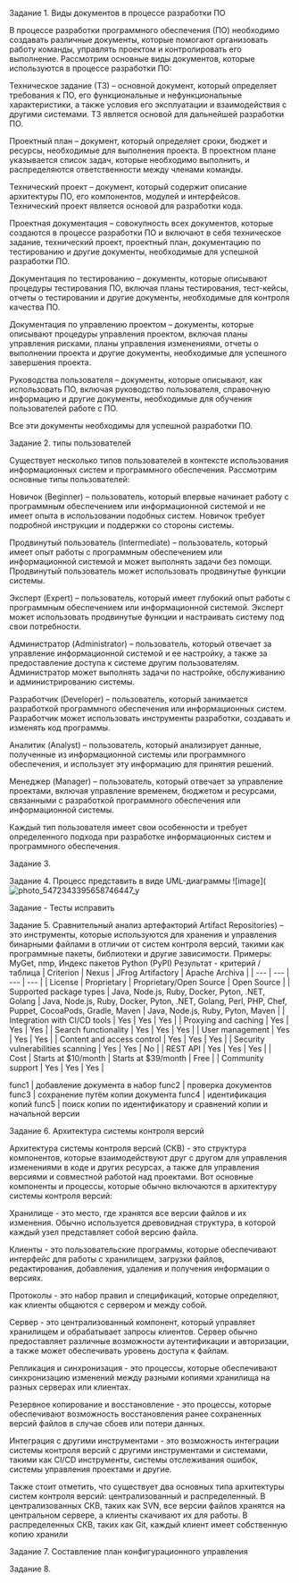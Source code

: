 Задание 1. Виды документов в процессе разработки ПО

В процессе разработки программного обеспечения (ПО) необходимо создавать различные документы, которые помогают организовать работу команды, управлять проектом и контролировать его выполнение. Рассмотрим основные виды документов, которые используются в процессе разработки ПО:

Техническое задание (ТЗ) – основной документ, который определяет требования к ПО, его функциональные и нефункциональные характеристики, а также условия его эксплуатации и взаимодействия с другими системами. ТЗ является основой для дальнейшей разработки ПО.

Проектный план – документ, который определяет сроки, бюджет и ресурсы, необходимые для выполнения проекта. В проектном плане указывается список задач, которые необходимо выполнить, и распределяются ответственности между членами команды.

Технический проект – документ, который содержит описание архитектуры ПО, его компонентов, модулей и интерфейсов. Технический проект является основой для разработки кода.

Проектная документация – совокупность всех документов, которые создаются в процессе разработки ПО и включают в себя техническое задание, технический проект, проектный план, документацию по тестированию и другие документы, необходимые для успешной разработки ПО.

Документация по тестированию – документы, которые описывают процедуры тестирования ПО, включая планы тестирования, тест-кейсы, отчеты о тестировании и другие документы, необходимые для контроля качества ПО.

Документация по управлению проектом – документы, которые описывают процедуры управления проектом, включая планы управления рисками, планы управления изменениями, отчеты о выполнении проекта и другие документы, необходимые для успешного завершения проекта.

Руководства пользователя – документы, которые описывают, как использовать ПО, включая руководство пользователя, справочную информацию и другие документы, необходимые для обучения пользователей работе с ПО.

Все эти документы необходимы для успешной разработки ПО.

Задание 2. типы пользователей

Существует несколько типов пользователей в контексте использования информационных систем и программного обеспечения. Рассмотрим основные типы пользователей:

Новичок (Beginner) – пользователь, который впервые начинает работу с программным обеспечением или информационной системой и не имеет опыта в использовании подобных систем. Новичок требует подробной инструкции и поддержки со стороны системы.

Продвинутый пользователь (Intermediate) – пользователь, который имеет опыт работы с программным обеспечением или информационной системой и может выполнять задачи без помощи. Продвинутый пользователь может использовать продвинутые функции системы.

Эксперт (Expert) – пользователь, который имеет глубокий опыт работы с программным обеспечением или информационной системой. Эксперт может использовать продвинутые функции и настраивать систему под свои потребности.

Администратор (Administrator) – пользователь, который отвечает за управление информационной системой и ее настройку, а также за предоставление доступа к системе другим пользователям. Администратор может выполнять задачи по настройке, обслуживанию и администрированию системы.

Разработчик (Developer) – пользователь, который занимается разработкой программного обеспечения или информационных систем. Разработчик может использовать инструменты разработки, создавать и изменять код программы.

Аналитик (Analyst) – пользователь, который анализирует данные, полученные из информационной системы или программного обеспечения, и использует эту информацию для принятия решений.

Менеджер (Manager) – пользователь, который отвечает за управление проектами, включая управление временем, бюджетом и ресурсами, связанными с разработкой программного обеспечения или информационной системы.

Каждый тип пользователя имеет свои особенности и требует определенного подхода при разработке информационных систем и программного обеспечения.

Задание 3. 

Задание 4. Процесс представить в виде UML-диаграммы
![image](![photo_5472343395658746447_y](https://github.com/LevSebelev/docs-management-course/assets/113666462/22c4d02d-093d-4638-abfa-50e9dcfdf4b4)


Задание - Тесты исправить

Задание 5. Сравнительный анализ артефакторий
Artifact Repositories) – это инструменты, которые используются для хранения и управления бинарными файлами в отличии от систем контроля версий, такими как программные пакеты, библиотеки и другие зависимости. Примеры: MyGet, nmp, Индекс пакетов Python (PyPI)
Результат - критерий /таблица
| Criterion | Nexus | JFrog Artifactory | Apache Archiva |
| --- | --- | --- | --- |
| License | Proprietary | Proprietary/Open Source | Open Source |
| Supported package types | Java, Node.js, Ruby, Docker, Pyton, .NET, Golang | Java, Node.js, Ruby, Docker, Pyton, .NET, Golang, Perl, PHP, Chef, Puppet, CocoaPods, Gradle, Maven | Java, Node.js, Ruby, Pyton, Maven |
| Integration with CI/CD tools | Yes | Yes | Yes |
| Proxying and caching | Yes | Yes | Yes |
| Search functionality | Yes | Yes | Yes |
| User management | Yes | Yes | Yes |
| Content and access control | Yes | Yes | Yes |
| Security vulnerabilities scanning | Yes | Yes | No |
| REST API | Yes | Yes | Yes |
| Cost | Starts at $10/month | Starts at $39/month | Free |
| Community support | Yes | Yes | Yes |

func1 | добавление документа в набор
func2 | проверка документов
func3 | сохранение путём копии документа
func4 | идентификация копий
func5 | поиск копии по идентификатору и сравнений копии и начальной версии



Задание 6. Архитектура системы контроля версий

Архитектура системы контроля версий (СКВ) - это структура компонентов, которые взаимодействуют друг с другом для управления изменениями в коде и других ресурсах, а также для управления версиями и совместной работой над проектами. Вот основные компоненты и процессы, которые обычно включаются в архитектуру системы контроля версий:

Хранилище - это место, где хранятся все версии файлов и их изменения. Обычно используется древовидная структура, в которой каждый узел представляет собой версию файла.

Клиенты - это пользовательские программы, которые обеспечивают интерфейс для работы с хранилищем, загрузки файлов, редактирования, добавления, удаления и получения информации о версиях.

Протоколы - это набор правил и спецификаций, которые определяют, как клиенты общаются с сервером и между собой.

Сервер - это централизованный компонент, который управляет хранилищем и обрабатывает запросы клиентов. Сервер обычно предоставляет различные возможности аутентификации и авторизации, а также может обеспечивать уровень доступа к файлам.

Репликация и синхронизация - это процессы, которые обеспечивают синхронизацию изменений между разными копиями хранилища на разных серверах или клиентах.

Резервное копирование и восстановление - это процессы, которые обеспечивают возможность восстановления ранее сохраненных версий файлов в случае сбоев или потери данных.

Интеграция с другими инструментами - это возможность интеграции системы контроля версий с другими инструментами и системами, такими как CI/CD инструменты, системы отслеживания ошибок, системы управления проектами и другие.

Также стоит отметить, что существует два основных типа архитектуры систем контроля версий: централизованный и распределенный. В централизованных СКВ, таких как SVN, все версии файлов хранятся на центральном сервере, а клиенты скачивают их для работы. В распределенных СКВ, таких как Git, каждый клиент имеет собственную копию хранили

Задание 7. Составление план конфигурационного управления

Задание 8.
